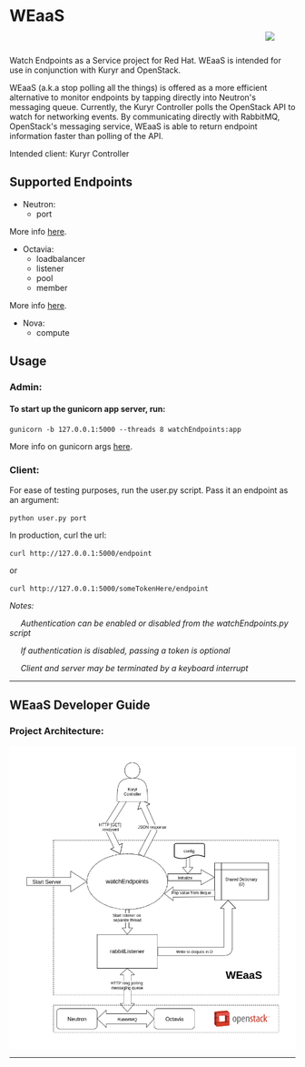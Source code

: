 # WEaaS &nbsp;&nbsp;&nbsp;&nbsp;&nbsp;&nbsp;&nbsp;&nbsp;&nbsp;&nbsp;&nbsp;&nbsp;&nbsp;&nbsp;&nbsp;&nbsp;&nbsp;&nbsp;&nbsp;&nbsp;&nbsp;&nbsp;&nbsp;&nbsp;&nbsp;&nbsp;&nbsp;&nbsp;&nbsp;&nbsp;&nbsp;&nbsp;&nbsp;&nbsp;&nbsp;&nbsp;&nbsp;&nbsp;&nbsp;&nbsp;&nbsp;&nbsp;&nbsp;&nbsp;&nbsp;&nbsp;&nbsp;&nbsp;&nbsp;&nbsp;&nbsp;&nbsp;&nbsp;&nbsp;&nbsp;&nbsp;&nbsp;&nbsp;&nbsp;&nbsp;&nbsp;&nbsp;&nbsp;&nbsp;&nbsp;&nbsp;&nbsp; <img src="https://u.imageresize.org/v2/44defaa8-3bc5-475f-b210-9239ae35b4fc.png" width="150" />

Watch Endpoints as a Service project for Red Hat. WEaaS is intended for use in conjunction with Kuryr and OpenStack.

WEaaS (a.k.a stop polling all the things) is offered as a more efficient alternative to monitor endpoints by tapping directly into Neutron's messaging queue. Currently, the Kuryr Controller polls the OpenStack API to watch for networking events. 
By communicating directly with RabbitMQ, OpenStack's messaging service, WEaaS is able to return endpoint information faster than polling of the API.

Intended client: Kuryr Controller

## Supported Endpoints
* Neutron:
  * port

More info [here](https://docs.openstack.org/python-openstackclient/pike/cli/command-objects/port.html).

* Octavia:
  * loadbalancer
  * listener
  * pool
  * member

More info [here](https://docs.openstack.org/python-octaviaclient/latest/cli/index.html#loadbalancer).

* Nova:
  * compute


## Usage

### Admin: 
#### To start up the gunicorn app server, run:
`gunicorn -b 127.0.0.1:5000 --threads 8 watchEndpoints:app`

More info on gunicorn args [here](http://docs.gunicorn.org/en/stable/settings.html).

### Client:
For ease of testing purposes, 
run the user.py script. Pass it an endpoint as an argument:

`python user.py port`

In production,
curl the url:

`curl http://127.0.0.1:5000/endpoint`

or

`curl http://127.0.0.1:5000/someTokenHere/endpoint`

_Notes:_

&nbsp;&nbsp;&nbsp;&nbsp; _Authentication can be enabled or disabled from the watchEndpoints.py script_

&nbsp;&nbsp;&nbsp;&nbsp; _If authentication is disabled, passing a token is optional_

&nbsp;&nbsp;&nbsp;&nbsp; _Client and server may be terminated by a keyboard interrupt_

***

## WEaaS Developer Guide

### Project Architecture:
<p align="center"><img src="https://github.com/erj826/WEaaS/blob/master/resources/Architecture.png" width="650" align="middle"/></p>

***
